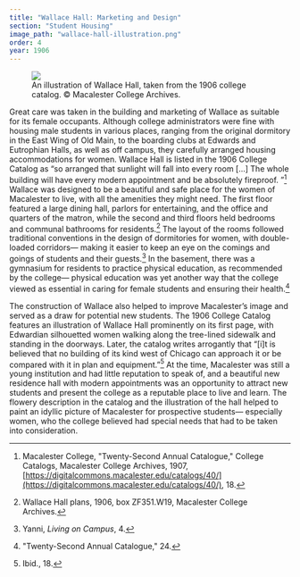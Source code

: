 ```yaml
---
title: "Wallace Hall: Marketing and Design"
section: "Student Housing"
image_path: "wallace-hall-illustration.png"
order: 4
year: 1906
---
```


 <figure>
   <img src="/mac-history/images/wallace-hall-illustration.png">
   <figcaption>
        An illustration of Wallace Hall, taken from the 1906 college catalog. © Macalester College Archives.
   </figcaption>
</figure>

Great care was taken in the building and marketing of Wallace as suitable for its female occupants. Although college administrators were fine with housing male students in various places, ranging from the original dormitory in the East Wing of Old Main, to the boarding clubs at Edwards and Eutrophian Halls, as well as off campus, they carefully arranged housing accommodations for women. Wallace Hall is listed in the 1906 College Catalog as “so arranged that sunlight will fall into every room [...] The whole building will have every modern appointment and be absolutely fireproof. ”[^1]  Wallace was designed to be a beautiful and safe place for the women of Macalester to live, with all the amenities they might need. The first floor featured a large dining hall, parlors for entertaining, and the office and quarters of the matron, while the second and third floors held bedrooms and communal bathrooms for residents.[^2] The layout of the rooms followed traditional conventions in the design of dormitories for women, with double-loaded corridors— making it easier to keep an eye on the comings and goings of students and their guests.[^3] In the basement, there was a gymnasium for residents to practice physical education, as recommended by the college— physical education was yet another way that the college viewed as essential in caring for female students and ensuring their health.[^4] 

The construction of Wallace also helped to improve Macalester’s image and served as a draw for potential new students. The 1906 College Catalog features an illustration of Wallace Hall prominently on its first page, with Edwardian silhouetted women walking along the tree-lined sidewalk and standing in the doorways. Later, the catalog writes arrogantly that “[i]t is believed that no building of its kind west of Chicago can approach it or be compared with it in plan and equipment.”[^5] At the time, Macalester was still a young institution and had little reputation to speak of, and a beautiful new residence hall with modern appointments was an opportunity to attract new students and present the college as a reputable place to live and learn. The flowery description in the catalog and the illustration of the hall helped to paint an idyllic picture of Macalester for prospective students— especially women, who the college believed had special needs that had to be taken into consideration.


[^1]:
     Macalester College, "Twenty-Second Annual Catalogue," College Catalogs, Macalester College Archives, 1907, [https://digitalcommons.macalester.edu/catalogs/40/](https://digitalcommons.macalester.edu/catalogs/40/), 18.

[^2]:
     Wallace Hall plans, 1906, box ZF351.W19, Macalester College Archives.

[^3]:
     Yanni, _Living on Campus_, 4.

[^4]:
     "Twenty-Second Annual Catalogue," 24.

[^5]:
     Ibid., 18.
